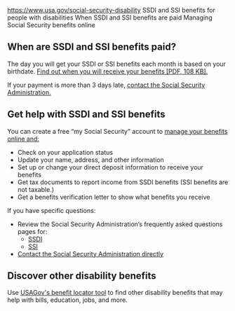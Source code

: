

https://www.usa.gov/social-security-disability
SSDI and SSI benefits for people with disabilities
When SSDI and SSI benefits are paid
Managing Social Security benefits online

**When are SSDI and SSI benefits paid?**
----------------------------------------

The day you will get your SSDI or SSI benefits each month is based on your birthdate.
[Find out when you will receive your benefits [PDF, 108 KB].](https://www.ssa.gov/pubs/EN-05-10031-2024.pdf)

If your payment is more than 3 days late,
[contact the Social Security Administration.](https://faq.ssa.gov/en-us/Topic/article/KA-02423)

**Get help with SSDI and SSI benefits**
---------------------------------------

You can create a free “my Social Security” account to
[manage your benefits online and:](https://www.ssa.gov/onlineservices/)

* Check on your application status
* Update your name, address, and other information
* Set up or change your direct deposit information to receive your benefits
* Get tax documents to report income from SSDI benefits (SSI benefits are not taxable.)
* Get a benefits verification letter to show what benefits you receive

If you have specific questions:

* Review the Social Security Administration’s frequently asked questions pages for:
  + [SSDI](https://faq.ssa.gov/en-US/Topic/?id=CAT-01089)
  + [SSI](https://faq.ssa.gov/en-US/topic/?id=CAT-01094)
* [Contact the Social Security Administration directly](https://www.ssa.gov/agency/contact/)

Discover other disability benefits
----------------------------------

Use
[USAGov's benefit locator tool](https://www.usa.gov/benefit-finder/disability)
to find other disability benefits that may help with bills, education, jobs, and more.

